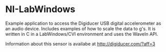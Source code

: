 # NI-LabWindows
Example application to access the Digiducer USB digital accelerometer as an audio device. Includes examples of how to scale the data to g's.  It is written in C in a LabWindows/CVI environment and uses the WaveIn API.

Information about this sensor is availabe at http://digiducer.com/?aff=3

